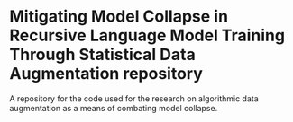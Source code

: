 # Mitigating Model Collapse in Recursive Language Model Training Through Statistical Data Augmentation repository
A repository for the code used for the research on algorithmic data augmentation as a means of combating model collapse.
